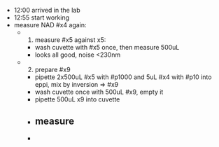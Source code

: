 - 12:00 arrived in the lab
- 12:55 start working
- measure NAD #x4 again:
	- 1. measure #x5 against x5:
		- wash cuvette with #x5 once, then measure 500uL
		- looks all good, noise <230nm
	- 2. prepare #x9
		- pipette 2x500uL #x5 with #p1000 and 5uL #x4 with #p10 into eppi, mix by inversion => #x9
		- wash cuvette once with 500uL #x9, empty it
		- pipette 500uL x9 into cuvette
		- measure
			-
		-